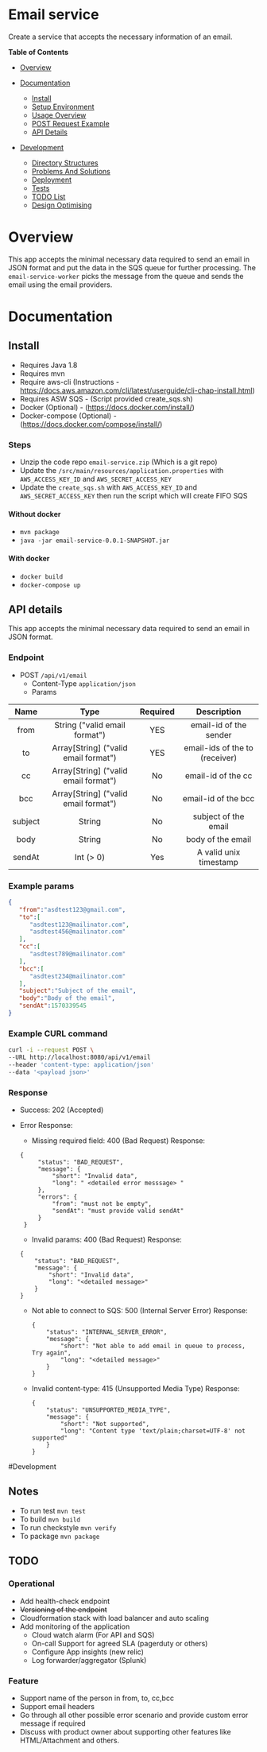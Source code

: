 # Email service

Create a service that accepts the necessary information of an email.


__Table of Contents__

- [Overview](#Overview)

- [Documentation](#documentation)
  - [Install](#install)
  - [Setup Environment](#setup-environment)
  - [Usage Overview](#usage-overview)
  - [POST Request Example](#post-request-example)
  - [API Details](#api-details)

- [Development](#development)
  - [Directory Structures](#directory-structures)
  - [Problems And Solutions](#problems-and-solutions)
  - [Deployment](#deployment)
  - [Tests](#tests)
  - [TODO List](#todo-list)
  - [Design Optimising](#design-optimising)

# Overview

This app accepts the minimal necessary data required to send an email in JSON format and put the data in the SQS queue for further processing. The `email-service-worker` picks the message from the queue and sends the email using the email providers.

# Documentation
## Install
- Requires Java 1.8 
- Requires mvn 
- Require aws-cli (Instructions - https://docs.aws.amazon.com/cli/latest/userguide/cli-chap-install.html)
- Requires ASW SQS - (Script provided create_sqs.sh)
- Docker (Optional) - (https://docs.docker.com/install/)
- Docker-compose (Optional) - (https://docs.docker.com/compose/install/)

### Steps

- Unzip the code repo `email-service.zip` (Which is a git repo)
- Update the `/src/main/resources/application.properties` with `AWS_ACCESS_KEY_ID` and `AWS_SECRET_ACCESS_KEY`
- Update the `create_sqs.sh` with `AWS_ACCESS_KEY_ID` and `AWS_SECRET_ACCESS_KEY` then run the script which will create FIFO SQS 

#### Without docker
- `mvn package`
- `java -jar email-service-0.0.1-SNAPSHOT.jar`

#### With docker
- `docker build`
- `docker-compose up`

## API details

This app accepts the minimal necessary data required to send an email in JSON format.

### Endpoint

- POST ```/api/v1/email```
    - Content-Type ```application/json```
    - Params 
    
| Name     | Type | Required | Description | 
| :-----------: | :----:|:-------: |:-------:|
| from  | String ("valid email format")  | YES | email-id of the sender 
| to  | Array[String] ("valid email format")  | YES | email-ids of the to (receiver)
| cc  | Array[String] ("valid email format")  | No| email-id of the cc
| bcc  | Array[String] ("valid email format")  | No| email-id of the bcc
| subject  | String  | No| subject of the email
| body     | String  | No| body of the email
| sendAt   | Int (> 0) | Yes | A valid unix timestamp
        
### Example params
```json
{ 
   "from":"asdtest123@gmail.com",
   "to":[ 
      "asdtest123@mailinator.com",
      "asdtest456@mailinator.com"
   ],
   "cc":[ 
      "asdtest789@mailinator.com"
   ],
   "bcc":[ 
      "asdtest234@mailinator.com"
   ],
   "subject":"Subject of the email",
   "body":"Body of the email",
   "sendAt":1570339545
}    
```
     
### Example CURL command

```sh
curl -i --request POST \
--URL http://localhost:8080/api/v1/email
--header 'content-type: application/json'
--data '<payload json>'
```

### Response
- Success: 202 (Accepted)


- Error Response:

  - Missing required field: 400 (Bad Request)
    Response:
  ```
  {
       "status": "BAD_REQUEST",
       "message": {
           "short": "Invalid data",
           "long": " <detailed error messsage> "
       },
       "errors": {
           "from": "must not be empty",
           "sendAt": "must provide valid sendAt"
       }
   }
  ```

  - Invalid params: 400 (Bad Request)
    Response:
  ```
  {
      "status": "BAD_REQUEST",
      "message": {
          "short": "Invalid data",
          "long": "<detailed message>"
      }
  }
  ```

  - Not able to connect to SQS: 500 (Internal Server Error)
    Response:
    ```
    {
        "status": "INTERNAL_SERVER_ERROR",
        "message": {
            "short": "Not able to add email in queue to process, Try again",
            "long": "<detailed message>"
        }
    }

    ```

  - Invalid content-type: 415 (Unsupported Media Type) 
    Response:
    ```
    {
        "status": "UNSUPPORTED_MEDIA_TYPE",
        "message": {
            "short": "Not supported",
            "long": "Content type 'text/plain;charset=UTF-8' not supported"
        }
    }
    ```

#Development

## Notes
- To run test `mvn test`
- To build `mvn build`
- To run checkstyle `mvn verify`
- To package `mvn package`


## TODO
### Operational
- Add health-check endpoint
- ~~Versioning of the endpoint~~
- Cloudformation stack with load balancer and auto scaling 
- Add monitoring of the application 
    - Cloud watch alarm (For API and SQS)
    - On-call Support for agreed SLA (pagerduty or others)
    - Configure App insights (new relic)
    - Log forwarder/aggregator (Splunk)

### Feature
- Support name of the person in from, to, cc,bcc
- Support email headers
- Go through all other possible error scenario and provide custom error message if required
- Discuss with product owner about supporting other features like HTML/Attachment and others.
